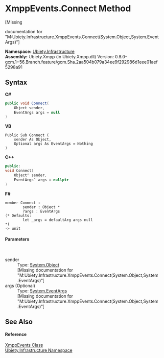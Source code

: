 # XmppEvents.Connect Method 
 

\[Missing <summary> documentation for "M:Ubiety.Infrastructure.XmppEvents.Connect(System.Object,System.EventArgs)"\]

**Namespace:**&nbsp;<a href="7349ff87-094b-cd2f-6f99-c82eea293e78">Ubiety.Infrastructure</a><br />**Assembly:**&nbsp;Ubiety.Xmpp (in Ubiety.Xmpp.dll) Version: 0.8.0-gcm.1+56.Branch.feature/gcm.Sha.2aa504b079a34ee9f292986d1eee01aef5298a91

## Syntax

**C#**<br />
``` C#
public void Connect(
	Object sender,
	EventArgs args = null
)
```

**VB**<br />
``` VB
Public Sub Connect ( 
	sender As Object,
	Optional args As EventArgs = Nothing
)
```

**C++**<br />
``` C++
public:
void Connect(
	Object^ sender, 
	EventArgs^ args = nullptr
)
```

**F#**<br />
``` F#
member Connect : 
        sender : Object * 
        ?args : EventArgs 
(* Defaults:
        let _args = defaultArg args null
*)
-> unit 

```


#### Parameters
&nbsp;<dl><dt>sender</dt><dd>Type: <a href="http://msdn2.microsoft.com/en-us/library/e5kfa45b" target="_blank">System.Object</a><br />\[Missing <param name="sender"/> documentation for "M:Ubiety.Infrastructure.XmppEvents.Connect(System.Object,System.EventArgs)"\]</dd><dt>args (Optional)</dt><dd>Type: <a href="http://msdn2.microsoft.com/en-us/library/118wxtk3" target="_blank">System.EventArgs</a><br />\[Missing <param name="args"/> documentation for "M:Ubiety.Infrastructure.XmppEvents.Connect(System.Object,System.EventArgs)"\]</dd></dl>

## See Also


#### Reference
<a href="53afd0a6-cf28-9557-2822-4438f8918532">XmppEvents Class</a><br /><a href="7349ff87-094b-cd2f-6f99-c82eea293e78">Ubiety.Infrastructure Namespace</a><br />